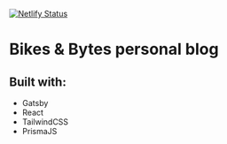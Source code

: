 [![Netlify Status](https://api.netlify.com/api/v1/badges/c5b7481b-1b62-43bc-adb0-0870e3a92192/deploy-status)](https://app.netlify.com/sites/relaxed-brahmagupta-e2f760/deploys)

# Bikes & Bytes personal blog

## Built with:

- Gatsby
- React
- TailwindCSS
- PrismaJS
